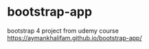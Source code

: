 # bootstrap-app
bootstrap 4 project from udemy course
https://aymankhalifam.github.io/bootstrap-app/
